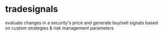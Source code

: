 # tradesignals
evaluate changes in a security's price and generate buy/sell signals based on custom strategies &amp; risk management parameters
